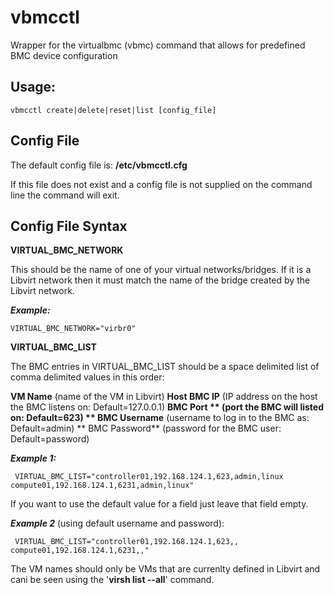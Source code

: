 # vbmcctl
Wrapper for the virtualbmc (vbmc) command that allows for predefined BMC device configuration

## Usage: 
```
vbmcctl create|delete|reset|list [config_file]
```

## Config File
The default config file is: **/etc/vbmcctl.cfg**

If this file does not exist and a config file is not supplied on the command line the command will exit.

## Config File Syntax

**VIRTUAL_BMC_NETWORK**

This should be the name of one of your virtual networks/bridges. If it is a Libvirt network then it must match the name of the bridge created by the Libvirt network.

***Example:***

	VIRTUAL_BMC_NETWORK="virbr0"
	

**VIRTUAL_BMC_LIST**

The BMC entries in VIRTUAL_BMC_LIST should be a space delimited list of comma delimited values in this order: 

 **VM Name**  (name of the VM in Libvirt)
 **Host BMC IP**  (IP address on the host the BMC listens on: Default=127.0.0.1)
 **BMC Port ** (port the BMC will listed on: Default=623)
** BMC Username**  (username to log in to the BMC as: Default=admin)
** BMC Password**  (password for the BMC user: Default=password)

***Example 1:***
 
	 VIRTUAL_BMC_LIST="controller01,192.168.124.1,623,admin,linux compute01,192.168.124.1,6231,admin,linux"

If you want to use the default value for a field just leave that field empty.

***Example 2*** (using default username and password):

	 VIRTUAL_BMC_LIST="controller01,192.168.124.1,623,, compute01,192.168.124.1,6231,,"

The VM names should only be VMs that are currenlty defined in Libvirt and cani be seen using the '**virsh list --all**' command.
